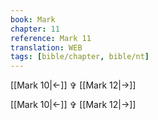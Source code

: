 ```yaml
---
book: Mark
chapter: 11
reference: Mark 11
translation: WEB
tags: [bible/chapter, bible/nt]
---
```


[[Mark 10|<-]]  ✞ [[Mark 12|->]]

[[Mark 10|<-]]  ✞ [[Mark 12|->]]


